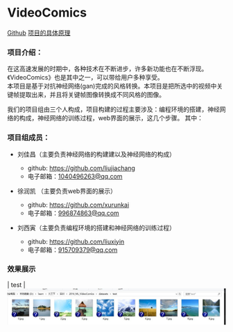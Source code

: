 # VideoComics

[Github](https://github.com/liuxiyin/project-training-2015)
[项目的具体原理]()

### 项目介绍：
在这高速发展的时期中，各种技术在不断进步，许多新功能也在不断浮现。《VideoComics》也是其中之一，可以带给用户多种享受。<br>
本项目是基于对抗神经网络(gan)完成的风格转换。本项目是把所选中的视频中关键帧提取出来，并且将关键帧图像转换成不同风格的图像。

我们的项目组由三个人构成，项目构建的过程主要涉及：编程环境的搭建，神经网络的构成，神经网络的训练过程，web界面的展示，这几个步骤。 其中：

### 项目组成员：
* 刘佳昌（主要负责神经网络的构建建以及神经网络的构成）
  * github: https://github.com/liujiachang
  * 电子邮箱：1040496263@qq.com

* 徐润凯 （主要负责web界面的展示）
  * github: https://github.com/xurunkai
  * 电子邮箱：996874863@qq.com

* 刘西寅（主要负责编程环境的搭建和神经网络的训练过程）
  * github: https://github.com/liuxiyin
  * 电子邮箱：915709379@qq.com

### 效果展示

| test |
 <img src='./image/test.jpg'> 

